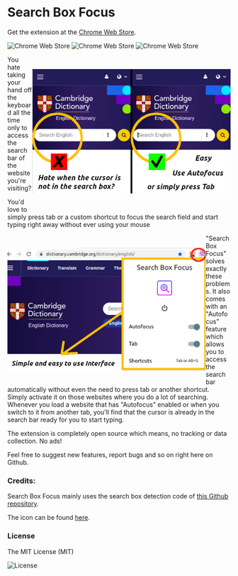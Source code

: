 # Search Box Focus

Get the extension at the [Chrome Web Store](https://chrome.google.com/webstore/detail/search-box-focus-hit-tab/amgmdnojamodmpfjaokfgpijhpcednjm).

![Chrome Web Store](https://img.shields.io/chrome-web-store/users/amgmdnojamodmpfjaokfgpijhpcednjm?label=Downloads)
![Chrome Web Store](https://img.shields.io/chrome-web-store/rating-count/amgmdnojamodmpfjaokfgpijhpcednjm?color=blue&label=Amount%20of%20votes)
![Chrome Web Store](https://img.shields.io/chrome-web-store/stars/amgmdnojamodmpfjaokfgpijhpcednjm?color=green&label=Rating)

<img src="/icons/Chrome%20Web%20Store/chrome%20store%201.png" align="right" height="280px" vspace="30px">

You hate taking your hand off the keyboard all the time only to access the search bar of the website you're visiting?

You'd love to simply press tab or a custom shortcut to focus the search field and start typing right away without ever using your mouse

<img src="/icons/Chrome%20Web%20Store/chrome%20store%202.png" align="left" height="280px" vspace="30px">

"Search Box Focus" solves exactly these problems. It also comes with an "Autofocus" feature which allows you to access the search bar automatically without even the need to press tab or another shortcut. Simply activate it on those websites where you do a lot of searching. Whenever you load a website that has "Autofocus" enabled or when you switch to it from another tab, you'll find that the cursor is already in the search bar ready for you to start typing. 

The extension is completely open source which means, no tracking or data collection. No ads! 

Feel free to suggest new features, report bugs and so on right here on Github.


### Credits: 
Search Box Focus mainly uses the search box detection code of [this Github repository](https://github.com/CodeRevver/Focus-First-Input). 

The icon can be found [here](https://icons8.com/icon/48167/google-web-search).


### License
The MIT License (MIT)

![License](https://img.shields.io/badge/License-MIT-yellowgreen)
